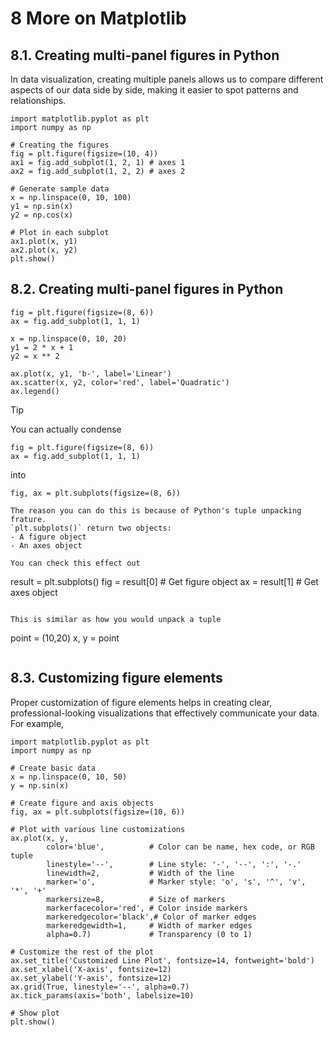 # 8 More on Matplotlib

## 8.1. Creating multi-panel figures in Python 

In data visualization, creating multiple panels allows us to compare different aspects of our data side by side, making it easier to spot patterns and relationships.

```
import matplotlib.pyplot as plt
import numpy as np

# Creating the figures
fig = plt.figure(figsize=(10, 4))
ax1 = fig.add_subplot(1, 2, 1) # axes 1
ax2 = fig.add_subplot(1, 2, 2) # axes 2

# Generate sample data
x = np.linspace(0, 10, 100)
y1 = np.sin(x)
y2 = np.cos(x)

# Plot in each subplot
ax1.plot(x, y1)
ax2.plot(x, y2)
plt.show()
```

## 8.2. Creating multi-panel figures in Python 

```
fig = plt.figure(figsize=(8, 6))
ax = fig.add_subplot(1, 1, 1)

x = np.linspace(0, 10, 20)
y1 = 2 * x + 1
y2 = x ** 2

ax.plot(x, y1, 'b-', label='Linear')
ax.scatter(x, y2, color='red', label='Quadratic')
ax.legend()
```

> [!TIP]
> You can actually condense
> 
> ```
> fig = plt.figure(figsize=(8, 6))
> ax = fig.add_subplot(1, 1, 1)
> ```
>
> into
>
> ```
> fig, ax = plt.subplots(figsize=(8, 6))
>
> The reason you can do this is because of Python's tuple unpacking frature.
> `plt.subplots()` return two objects:
> - A figure object
> - An axes object
>
> You can check this effect out
>
> ```
> result = plt.subplots()
> fig = result[0]  # Get figure object
> ax = result[1]   # Get axes object
> ```
>
> This is similar as how you would unpack a tuple
>
> ```
> point = (10,20)
> x, y = point
> ``` 

## 8.3. Customizing figure elements

Proper customization of figure elements helps in creating clear, professional-looking visualizations that effectively communicate your data.
For example, 

```
import matplotlib.pyplot as plt
import numpy as np

# Create basic data
x = np.linspace(0, 10, 50)
y = np.sin(x)

# Create figure and axis objects
fig, ax = plt.subplots(figsize=(10, 6))

# Plot with various line customizations
ax.plot(x, y,
        color='blue',          # Color can be name, hex code, or RGB tuple
        linestyle='--',        # Line style: '-', '--', ':', '-.'
        linewidth=2,           # Width of the line
        marker='o',            # Marker style: 'o', 's', '^', 'v', '*', '+'
        markersize=8,          # Size of markers
        markerfacecolor='red', # Color inside markers
        markeredgecolor='black',# Color of marker edges
        markeredgewidth=1,     # Width of marker edges
        alpha=0.7)             # Transparency (0 to 1)

# Customize the rest of the plot
ax.set_title('Customized Line Plot', fontsize=14, fontweight='bold')
ax.set_xlabel('X-axis', fontsize=12)
ax.set_ylabel('Y-axis', fontsize=12)
ax.grid(True, linestyle='--', alpha=0.7)
ax.tick_params(axis='both', labelsize=10)

# Show plot
plt.show()
```

